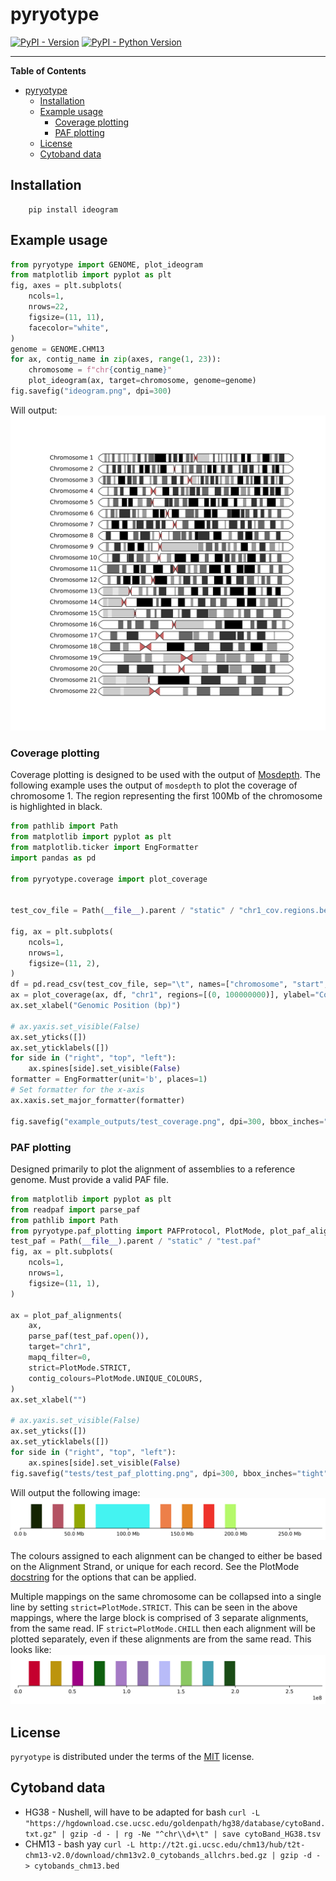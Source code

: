 # pyryotype

[![PyPI - Version](https://img.shields.io/pypi/v/pyryotype.svg)](https://pypi.org/project/pyryotype)
[![PyPI - Python Version](https://img.shields.io/pypi/pyversions/pyryotype.svg)](https://pypi.org/project/pyryotype)

-----

**Table of Contents**

- [pyryotype](#pyryotype)
  - [Installation](#installation)
  - [Example usage](#example-usage)
    - [Coverage plotting](#coverage-plotting)
    - [PAF plotting](#paf-plotting)
  - [License](#license)
  - [Cytoband data](#cytoband-data)

## Installation

```console
    pip install ideogram
```

## Example usage

```python
from pyryotype import GENOME, plot_ideogram
from matplotlib import pyplot as plt
fig, axes = plt.subplots(
    ncols=1,
    nrows=22,
    figsize=(11, 11),
    facecolor="white",
)
genome = GENOME.CHM13
for ax, contig_name in zip(axes, range(1, 23)):
    chromosome = f"chr{contig_name}"
    plot_ideogram(ax, target=chromosome, genome=genome)
fig.savefig("ideogram.png", dpi=300)
```

Will output:
![Example ideogram](https://github.com/Adoni5/pyryotype/blob/main/ideogram.png?raw=true)

### Coverage plotting
Coverage plotting is designed to be used with the output of [Mosdepth](https://github.com/brentp/mosdepth). The following example uses the output of `mosdepth` to plot the coverage of chromosome 1. The region representing the first 100Mb of the chromosome is highlighted in black.

```python
from pathlib import Path
from matplotlib import pyplot as plt
from matplotlib.ticker import EngFormatter
import pandas as pd

from pyryotype.coverage import plot_coverage


test_cov_file = Path(__file__).parent / "static" / "chr1_cov.regions.bed.gz"

fig, ax = plt.subplots(
    ncols=1,
    nrows=1,
    figsize=(11, 2),
)
df = pd.read_csv(test_cov_file, sep="\t", names=["chromosome", "start", "end", "value"])
ax = plot_coverage(ax, df, "chr1", regions=[(0, 100000000)], ylabel="Coverage", color="black")
ax.set_xlabel("Genomic Position (bp)")

# ax.yaxis.set_visible(False)
ax.set_yticks([])
ax.set_yticklabels([])
for side in ("right", "top", "left"):
    ax.spines[side].set_visible(False)
formatter = EngFormatter(unit='b', places=1)
# Set formatter for the x-axis
ax.xaxis.set_major_formatter(formatter)

fig.savefig("example_outputs/test_coverage.png", dpi=300, bbox_inches="tight")

```

### PAF plotting

Designed primarily to plot the alignment of assemblies to a reference genome. Must provide a valid PAF file.

```python
from matplotlib import pyplot as plt
from readpaf import parse_paf
from pathlib import Path
from pyryotype.paf_plotting import PAFProtocol, PlotMode, plot_paf_alignments
test_paf = Path(__file__).parent / "static" / "test.paf"
fig, ax = plt.subplots(
    ncols=1,
    nrows=1,
    figsize=(11, 1),
)

ax = plot_paf_alignments(
    ax,
    parse_paf(test_paf.open()),
    target="chr1",
    mapq_filter=0,
    strict=PlotMode.STRICT,
    contig_colours=PlotMode.UNIQUE_COLOURS,
)
ax.set_xlabel("")

# ax.yaxis.set_visible(False)
ax.set_yticks([])
ax.set_yticklabels([])
for side in ("right", "top", "left"):
    ax.spines[side].set_visible(False)
fig.savefig("tests/test_paf_plotting.png", dpi=300, bbox_inches="tight")
```

Will output the following image:
![Example PAF plotting](example_outputs/test_paf_plotting.png)

The colours assigned to each alignment can be changed to either be based on the Alignment Strand, or unique for each record. See the PlotMode [docstring](https://github.com/Adoni5/pyryotype/blob/0517a8805aac7b00bdddc7d612c2c80c56b6891c/src/pyryotype/paf_plotting.py#L366) for the options that can be applied.

Multiple mappings on the same chromosome can be collapsed into a single line by setting `strict=PlotMode.STRICT`.
This can be seen in the above mappings, where the large block is comprised of 3 separate alignments, from the same read. IF `strict=PlotMode.CHILL` then each alignment will be plotted separately, even if these alignments are from the same read. This looks like:
![Example PAF plotting chill](example_outputs/test_paf_plotting_chill.png)


## License

`pyryotype` is distributed under the terms of the [MIT](https://spdx.org/licenses/MIT.html) license.

## Cytoband data
* HG38 - Nushell, will have to be adapted for bash `curl -L "https://hgdownload.cse.ucsc.edu/goldenpath/hg38/database/cytoBand.txt.gz" | gzip -d - | rg -Ne "^chr\\d+\t" | save cytoBand_HG38.tsv`
* CHM13 - bash yay `curl -L http://t2t.gi.ucsc.edu/chm13/hub/t2t-chm13-v2.0/download/chm13v2.0_cytobands_allchrs.bed.gz | gzip -d - > cytobands_chm13.bed`
